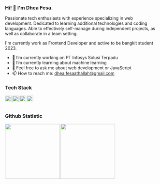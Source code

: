 ### Hi! 👋 I'm Dhea Fesa.

Passionate tech enthusiasts with experience specializing in web development. Dedicated to learning additional technologies and coding languages. Able to effectively self-manage  during independent projects, as well as collaborate in a team setting. 

I'm currently work as Frontend Developer and active to be bangkit student 2023.

- 🔭 I’m currently working on PT Infosys Solusi Terpadu
- 🌱 I’m currently learning about machine learning 
- 💬 Feel free to ask me about web development or JavaScript
- 📫 How to reach me: dhea.fesaathallah@gmail.com

### Tech Stack
  <a href="#"><img align="left" alt="JavaScript" title="JavaScript" width="21px" src="https://upload.wikimedia.org/wikipedia/commons/9/99/Unofficial_JavaScript_logo_2.svg" /></a>
  <a href="https://nodejs.org/"><img align="left" alt="NodeJS" title="NodeJS" width="21px" src="https://seeklogo.com/images/N/nodejs-logo-FBE122E377-seeklogo.com.png" /></a>
  <a href="https://reactjs.org/"><img align="left" alt="React" title="React" width="21px" src="https://cdn.worldvectorlogo.com/logos/react-2.svg" /></a>
  <a href="https://nextjs.org/"><img align="left" alt="Next" title="Next (React SSR Framework)" width="21px" src="https://iconape.com/wp-content/files/gm/82643/svg/next-js.svg" /></a>
  <br>
  <br>
  
### Github Statistic
<p align="left">
<a href="https://github.com/dheafesaa">
  <img height="180em" src="https://github-readme-stats-eight-theta.vercel.app/api?username=dheafesaa&show_icons=true&theme=algolia&include_all_commits=true&count_private=true"/>
  <img height="180em" src="https://github-readme-stats-eight-theta.vercel.app/api/top-langs/?username=dheafesaa&layout=compact&langs_count=8&theme=algolia"/>
</a>
</p>
